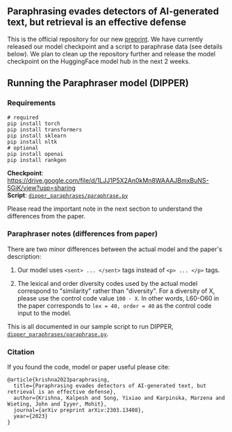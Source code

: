 ## Paraphrasing evades detectors of AI-generated text, but retrieval is an effective defense

This is the official repository for our new [preprint](https://arxiv.org/pdf/2303.13408.pdf). We have currently released our model checkpoint and a script to paraphrase data (see details below). We plan to clean up the repository further and release the model checkpoint on the HuggingFace model hub in the next 2 weeks.

## Running the Paraphraser model (DIPPER)

### Requirements

```
# required
pip install torch
pip install transformers
pip install sklearn
pip install nltk
# optional
pip install openai
pip install rankgen
```

**Checkpoint**: https://drive.google.com/file/d/1LJJ1P5X2An0kMn8WAAAJBmxBuNS-5GiK/view?usp=sharing  
**Script**: [`dipper_paraphrases/paraphrase.py`](dipper_paraphrases/paraphrase.py)

Please read the important note in the next section to understand the differences from the paper.

### Paraphraser notes (differences from paper)

There are two minor differences between the actual model and the paper's description:

1. Our model uses `<sent> ... </sent>` tags instead of `<p> ... </p>` tags.

2. The lexical and order diversity codes used by the actual model correspond to "similarity" rather than "diversity". For a diversity of X, please use the control code value `100 - X`. In other words, L60-O60 in the paper corresponds to `lex = 40, order = 40` as the control code input to the model.

This is all documented in our sample script to run DIPPER, [`dipper_paraphrases/paraphrase.py`](dipper_paraphrases/paraphrase.py).

### Citation

If you found the code, model or paper useful please cite:

```
@article{krishna2023paraphrasing,
  title={Paraphrasing evades detectors of AI-generated text, but retrieval is an effective defense},
  author={Krishna, Kalpesh and Song, Yixiao and Karpinska, Marzena and Wieting, John and Iyyer, Mohit},
  journal={arXiv preprint arXiv:2303.13408},
  year={2023}
}
```
